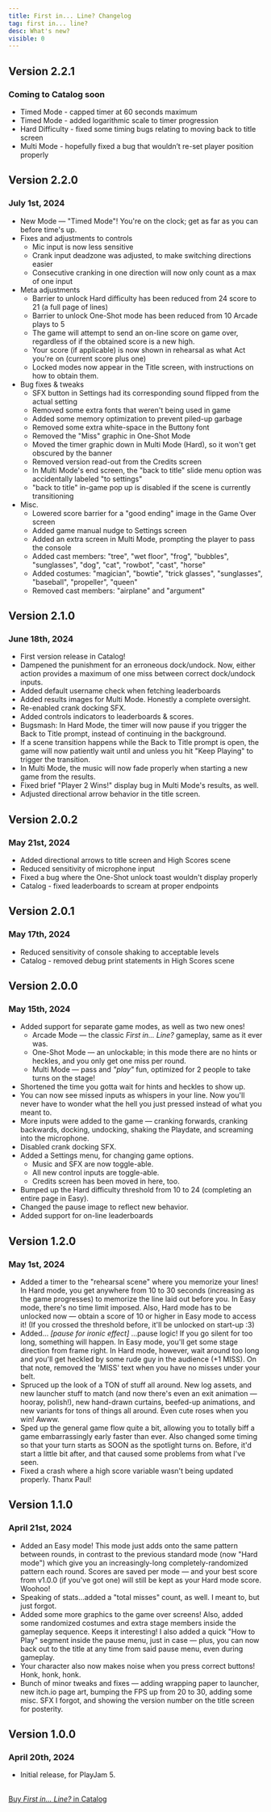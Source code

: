 ```yaml
---
title: First in... Line? Changelog
tag: first in... line?
desc: What's new?
visible: 0
---
```

## Version 2.2.1

### Coming to Catalog soon

- Timed Mode - capped timer at 60 seconds maximum
- Timed Mode - added logarithmic scale to timer progression
- Hard Difficulty - fixed some timing bugs relating to moving back to title screen
- Multi Mode - hopefully fixed a bug that wouldn’t re-set player position properly

## Version 2.2.0

### July 1st, 2024

- New Mode — "Timed Mode"! You're on the clock; get as far as you can before time's up.
- Fixes and adjustments to controls
	- Mic input is now less sensitive
	- Crank input deadzone was adjusted, to make switching directions easier
	- Consecutive cranking in one direction will now only count as a max of one input
- Meta adjustments
	- Barrier to unlock Hard difficulty has been reduced from 24 score to 21 (a full page of lines)
	- Barrier to unlock One-Shot mode has been reduced from 10 Arcade plays to 5
	- The game will attempt to send an on-line score on game over, regardless of if the obtained score is a new high.
	- Your score (if applicable) is now shown in rehearsal as what Act you're on (current score plus one)
	- Locked modes now appear in the Title screen, with instructions on how to obtain them.
- Bug fixes & tweaks
	- SFX button in Settings had its corresponding sound flipped from the actual setting
	- Removed some extra fonts that weren't being used in game
	- Added some memory optimization to prevent piled-up garbage
	- Removed some extra white-space in the Buttony font
	- Removed the "Miss" graphic in One-Shot Mode
	- Moved the timer graphic down in Multi Mode (Hard), so it won't get obscured by the banner
	- Removed version read-out from the Credits screen
	- In Multi Mode's end screen, the "back to title" slide menu option was accidentally labeled "to settings"
	- "back to title" in-game pop up is disabled if the scene is currently transitioning
- Misc.
	- Lowered score barrier for a "good ending" image in the Game Over screen
	- Added game manual nudge to Settings screen
	- Added an extra screen in Multi Mode, prompting the player to pass the console
	- Added cast members: "tree", "wet floor", "frog", "bubbles", "sunglasses", "dog", "cat", "rowbot", "cast", "horse"
	- Added costumes: "magician", "bowtie", "trick glasses", "sunglasses", "baseball", "propeller", "queen"
	- Removed cast members: "airplane" and "argument"

## Version 2.1.0

### June 18th, 2024

- First version release in Catalog!
- Dampened the punishment for an erroneous dock/undock. Now, either action provides a maximum of one miss between correct dock/undock inputs.
- Added default username check when fetching leaderboards
- Added results images for Multi Mode. Honestly a complete oversight.
- Re-enabled crank docking SFX.
- Added controls indicators to leaderboards & scores.
- Bugsmash: In Hard Mode, the timer will now pause if you trigger the Back to Title prompt, instead of continuing in the background.
- If a scene transition happens while the Back to Title prompt is open, the game will now patiently wait until and unless you hit "Keep Playing" to trigger the transition.
- In Multi Mode, the music will now fade properly when starting a new game from the results.
- Fixed brief "Player 2 Wins!" display bug in Multi Mode's results, as well.
- Adjusted directional arrow behavior in the title screen.

## Version 2.0.2

### May 21st, 2024

- Added directional arrows to title screen and High Scores scene
- Reduced sensitivity of microphone input
- Fixed a bug where the One-Shot unlock toast wouldn't display properly
- Catalog - fixed leaderboards to scream at proper endpoints

## Version 2.0.1

### May 17th, 2024

- Reduced sensitivity of console shaking to acceptable levels
- Catalog - removed debug print statements in High Scores scene

## Version 2.0.0

### May 15th, 2024

- Added support for separate game modes, as well as two new ones!
	- Arcade Mode — the classic *First in... Line?* gameplay, same as it ever was.
	- One-Shot Mode — an unlockable; in this mode there are no hints or heckles, and you only get one miss per round.
	- Multi Mode — pass and *"play"* fun, optimized for 2 people to take turns on the stage!
- Shortened the time you gotta wait for hints and heckles to show up.
- You can now see missed inputs as whispers in your line. Now you'll never have to wonder what the hell you just pressed instead of what you meant to.
- More inputs were added to the game — cranking forwards, cranking backwards, docking, undocking, shaking the Playdate, and screaming into the microphone.
- Disabled crank docking SFX.
- Added a Settings menu, for changing game options.
	- Music and SFX are now toggle-able.
	- All new control inputs are toggle-able.
	- Credits screen has been moved in here, too.
- Bumped up the Hard difficulty threshold from 10 to 24 (completing an entire page in Easy).
- Changed the pause image to reflect new behavior.
- Added support for on-line leaderboards

## Version 1.2.0

### May 1st, 2024

- Added a timer to the "rehearsal scene" where you memorize your lines! In Hard mode, you get anywhere from 10 to 30 seconds (increasing as the game progresses) to memorize the line laid out before you. In Easy mode, there's no time limit imposed. Also, Hard mode has to be unlocked now — obtain a score of 10 or higher in Easy mode to access it! (If you crossed the threshold before, it'll be unlocked on start-up :3)
- Added... *[pause for ironic effect]* ...pause logic! If you go silent for too long, something will happen. In Easy mode, you'll get some stage direction from frame right. In Hard mode, however, wait around too long and you'll get heckled by some rude guy in the audience (+1 MISS). On that note, removed the 'MISS' text when you have no misses under your belt.
- Spruced up the look of a TON of stuff all around. New log assets, and new launcher stuff to match (and now there's even an exit animation — hooray, polish!), new hand-drawn curtains, beefed-up animations, and new variants for tons of things all around. Even cute roses when you win! Awww.
- Sped up the general game flow quite a bit, allowing you to totally biff a game embarrassingly early faster than ever. Also changed some timing so that your turn starts as SOON as the spotlight turns on. Before, it'd start a little bit after, and that caused some problems from what I've seen.
- Fixed a crash where a high score variable wasn't being updated properly. Thanx Paul!

## Version 1.1.0

### April 21st, 2024

- Added an Easy mode! This mode just adds onto the same pattern between rounds, in contrast to the previous standard mode (now "Hard mode") which give you an increasingly-long completely-randomized pattern each round. Scores are saved per mode — and your best score from v1.0.0 (if you've got one) will still be kept as your Hard mode score. Woohoo!
- Speaking of stats...added a "total misses" count, as well. I meant to, but just forgot.
- Added some more graphics to the game over screens! Also, added some randomized costumes and extra stage members inside the gameplay sequence. Keeps it interesting! I also added a quick "How to Play" segment inside the pause menu, just in case — plus, you can now back out to the title at any time from said pause menu, even during gameplay.
- Your character also now makes noise when you press correct buttons! Honk, honk, honk.
- Bunch of minor tweaks and fixes — adding wrapping paper to launcher, new itch.io page art, bumping the FPS up from 20 to 30, adding some misc. SFX I forgot, and showing the version number on the title screen for posterity.

## Version 1.0.0

### April 20th, 2024

- Initial release, for PlayJam 5.


<br>
<a href="https://play.date/games/first-in-line" class="button">Buy <i>First in... Line?</i> in Catalog</a>

